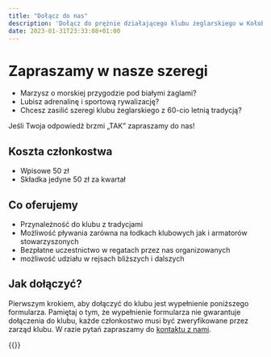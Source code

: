 ```yaml
---
title: "Dołącz do nas"
description: 'Dołącz do prężnie działającego klubu żeglarskiego w Kołobrzegu!'
date: 2023-01-31T23:33:08+01:00
---
```



# Zapraszamy w nasze szeregi
- Marzysz o morskiej przygodzie pod białymi żaglami?
- Lubisz adrenalinę i sportową rywalizację?
- Chcesz zasilić szeregi klubu żeglarskiego z 60-cio letnią tradycją?

Jeśli Twoja odpowiedź brzmi „TAK” zapraszamy do nas!

## Koszta członkostwa

- Wpisowe 50 zł
- Składka jedyne 50 zł za kwartał

## Co oferujemy

- Przynależność do klubu z tradycjami
- Możliwość pływania zarówna na łodkach klubowych jak i armatorów stowarzyszonych
- Bezpłatne uczestnictwo w regatach przez nas organizowanych
- możliwość udziału w rejsach bliższych i dalszych

## Jak dołączyć?
Pierwszym krokiem, aby dołączyć do klubu jest wypełnienie poniższego formularza. Pamiętaj o tym, że wypełnienie formularza nie gwarantuje dołączenia do klubu, każde członkostwo musi być zweryfikowane przez zarząd klubu. 
W razie pytań zapraszamy do [kontaktu z nami](/kontakt).

{{<join-us-form>}}